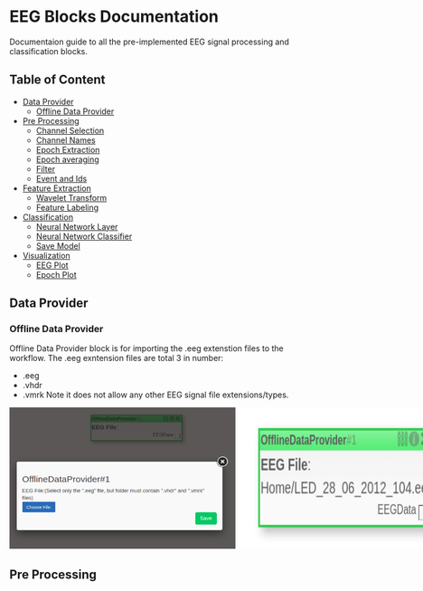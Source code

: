 # EEG Blocks Documentation

Documentaion guide to all the pre-implemented EEG signal processing and classification blocks.

## Table of Content

* [Data Provider](#data-provider)
    * [Offline Data Provider](#offline-data-provider)
* [Pre Processing](#pre-processing)
    * [Channel Selection](#channel-selection)
    * [Channel Names](#channel-names)
    * [Epoch Extraction](#epoch-extraction)
    * [Epoch averaging](#epoch-averaging)
    * [Filter](#filter)
    * [Event and Ids](#event-and-ids)
* [Feature Extraction](#feature-extraction)
    * [Wavelet Transform](#wavelet-transform)
    * [Feature Labeling](#feature-labeling)
* [Classification](#classification)
    * [Neural Network Layer](#neural-network-layer)
    * [Neural Network Classifier](#neural-network-classifier)
    * [Save Model](#save-model)
* [Visualization](#visualization)
    * [EEG Plot](#eeg-plot)
    * [Epoch Plot](#epoch-plot)


## Data Provider

### Offline Data Provider
Offline Data Provider block is for importing the .eeg extenstion files to the workflow. The .eeg exntension files are total 3 in number:
- <filename>.eeg
- <filename>.vhdr
- <filename>.vmrk
Note it does not allow any other EEG signal file extensions/types. 
<div id="container" style="white-space:nowrap">
    <div id="image" style="display:inline;" >
        <img src="assets/EEG_blocks/dataprovider/offline1.png" width="400" height="250"/>
    </div>
    <div id="image" style="display:inline;">
        <img src="assets/EEG_blocks/dataprovider/offline2.png" width="400" height="250"/>
    </div>
</div>

## Pre Processing





